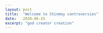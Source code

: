```yaml
---
layout: post
title:  "Welcome to Chinmoy controversies"
date:   2020-06-25
excerpt: "god creator creation"
---
```

